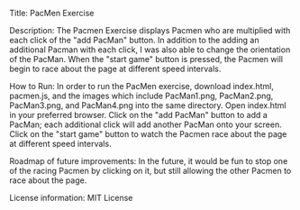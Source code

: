 Title: PacMen Exercise

Description: The Pacmen Exercise displays Pacmen who are multiplied with each click of the "add PacMan" button. In addition to the adding an additional Pacman with each click, I was also able to change the orientation of the PacMan. When the "start game" button is pressed, the Pacmen will begin to race about the page at different speed intervals. 

How to Run: In order to run the PacMen exercise, download index.html, pacmen.js, and the images which include PacMan1.png, PacMan2.png, PacMan3.png, and PacMan4.png into the same directory. Open index.html in your preferred browser. Click on the "add PacMan" button to add a PacMan; each additional click will add another PacMan onto your screen. Click on the "start game" button to watch the Pacmen race about the page at different speed intervals. 

Roadmap of future improvements: In the future, it would be fun to stop one of the racing Pacmen by clicking on it, but still allowing the other Pacmen to race about the page.

License information: MIT License
